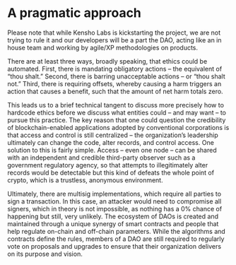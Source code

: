 # A pragmatic approach

Please note that while Kensho Labs is kickstarting the project, we are not trying to rule it and our developers will be a part the DAO, acting like an in house team and working by agile/XP methodologies on products.

There are at least three ways, broadly speaking, that ethics could be automated. First, there is mandating obligatory actions – the equivalent of “thou shalt.” Second, there is barring unacceptable actions – or “thou shalt not.” Third, there is requiring offsets, whereby causing a harm triggers an action that causes a benefit, such that the amount of net harm totals zero.

This leads us to a brief technical tangent to discuss more precisely how to hardcode ethics before we discuss what entities could – and may want – to pursue this practice. The key reason that one could question the credibility of blockchain-enabled applications adopted by conventional corporations is that access and control is still centralized – the organization’s leadership ultimately can change the code, alter records, and control access. One solution to this is fairly simple. Access – even one node – can be shared with an independent and credible third-party observer such as a government regulatory agency, so that attempts to illegitimately alter records would be detectable but this kind of defeats the whole point of crypto, which is a trustless, anonymous environment.

Ultimately, there are multisig implementations, which require all parties to sign a transaction. In this case, an attacker would need to compromise all signers, which in theory is not impossible, as nothing has a 0% chance of happening but still, very unlikely. The ecosystem of DAOs is created and maintained through a unique synergy of smart contracts and people that help regulate on-chain and off-chain parameters. While the algorithms and contracts define the rules, members of a DAO are still required to regularly vote on proposals and upgrades to ensure that their organization delivers on its purpose and vision.
